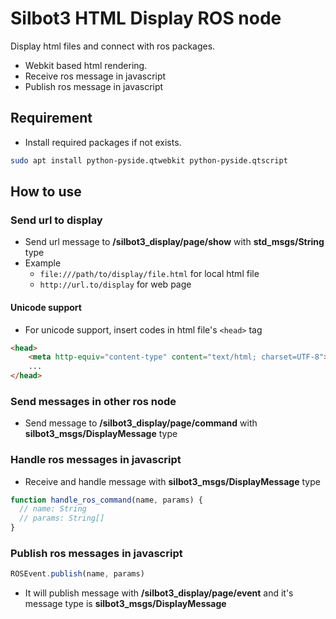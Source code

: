 Silbot3 HTML Display ROS node
=============================

Display html files and connect with ros packages.

* Webkit based html rendering.
* Receive ros message in javascript
* Publish ros message in javascript

## Requirement

* Install required packages if not exists.

```sh
sudo apt install python-pyside.qtwebkit python-pyside.qtscript
```

## How to use

### Send url to display

* Send url message to **/silbot3_display/page/show** with **std_msgs/String** type
* Example
  * ```file:///path/to/display/file.html``` for local html file
  * ```http://url.to/display``` for web page

#### Unicode support

* For unicode support, insert codes in html file's ```<head>``` tag  

```html
<head>
    <meta http-equiv="content-type" content="text/html; charset=UTF-8">
    ...
</head>
```

### Send messages in other ros node

* Send message to **/silbot3_display/page/command** with **silbot3_msgs/DisplayMessage** type

### Handle ros messages in javascript

* Receive and handle message with **silbot3_msgs/DisplayMessage** type

```javascript
function handle_ros_command(name, params) {
  // name: String
  // params: String[]
}
```

### Publish ros messages in javascript

```javascript
ROSEvent.publish(name, params)
```

* It will publish message with **/silbot3_display/page/event** and it's message type is **silbot3_msgs/DisplayMessage**

